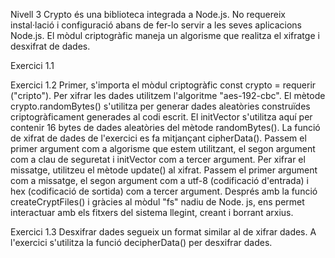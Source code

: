 Nivell 3
Crypto és una biblioteca integrada a Node.js. No requereix instal·lació i configuració abans de fer-lo servir a les seves aplicacions Node.js. El mòdul criptogràfic maneja un algorisme que realitza el xifratge i desxifrat de dades.

Exercici 1.1

Exercici 1.2
Primer, s'importa el mòdul criptogràfic const crypto = requerir ("cripto").
Per xifrar les dades utilitzem l'algoritme "aes-192-cbc".
El mètode crypto.randomBytes() s'utilitza per generar dades aleatòries construïdes criptogràficament generades al codi escrit. El initVector s'utilitza aquí per contenir 16 bytes de dades aleatòries del mètode randomBytes(). La funció de xifrat de dades de l'exercici es fa mitjançant cipherData().
Passem el primer argument com a algorisme que estem utilitzant, el segon argument com a clau de seguretat i initVector com a tercer argument. Per xifrar el missatge, utilitzeu el mètode update() al xifrat. Passem el primer argument com a missatge, el segon argument com a utf-8 (codificació d'entrada) i hex (codificació de sortida) com a tercer argument.
Després amb la funció createCryptFiles() i gràcies al mòdul "fs" nadiu de Node. js, ens permet interactuar amb els fitxers del sistema llegint, creant i borrant arxius.

Exercici 1.3
Desxifrar dades segueix un format similar al de xifrar dades. A l'exercici s'utilitza la funció decipherData() per desxifrar dades.
